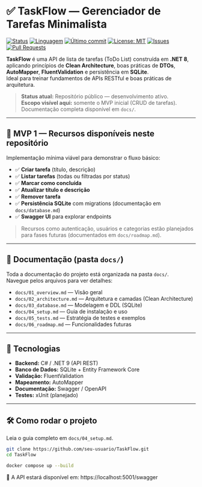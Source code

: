 # ✅ TaskFlow — Gerenciador de Tarefas Minimalista

[![Status](https://img.shields.io/badge/status-em%20desenvolvimento-orange)](https://github.com/Turgho/TaskFlow)
[![Linguagem](https://img.shields.io/badge/Linguagem-C%23-blue)](https://docs.microsoft.com/dotnet/csharp/)
[![Último commit](https://img.shields.io/github/last-commit/Turgho/TaskFlow/dev)](https://github.com/Turgho/TaskFlow/commits/dev)
[![License: MIT](https://img.shields.io/badge/License-MIT-green)](./LICENSE)
[![Issues](https://img.shields.io/github/issues/Turgho/TaskFlow/dev)](https://github.com/seu-usuario/TaskFlow/issues)
[![Pull Requests](https://img.shields.io/github/issues-pr/Turgho/TaskFlow/dev)](https://github.com/Turgho/TaskFlow/pulls)

**TaskFlow** é uma API de lista de tarefas (ToDo List) construída em **.NET 8**, aplicando princípios de **Clean Architecture**, boas práticas de **DTOs**, **AutoMapper**, **FluentValidation** e persistência em **SQLite**.  
Ideal para treinar fundamentos de APIs RESTful e boas práticas de arquitetura.

> **Status atual:** Repositório público — desenvolvimento ativo.  
> **Escopo visível aqui:** somente o MVP inicial (CRUD de tarefas).  
> Documentação completa disponível em `docs/`.

---

## 🎯 MVP 1 — Recursos disponíveis neste repositório

Implementação mínima viável para demonstrar o fluxo básico:

- ✅ **Criar tarefa** (título, descrição)
- ✅ **Listar tarefas** (todas ou filtradas por status)
- ✅ **Marcar como concluída**
- ✅ **Atualizar título e descrição**
- ✅ **Remover tarefa**
- ✅ **Persistência SQLite** com migrations (documentação em `docs/database.md`)
- ✅ **Swagger UI** para explorar endpoints

> Recursos como autenticação, usuários e categorias estão planejados para fases futuras (documentados em `docs/roadmap.md`).

---

## 📂 Documentação (pasta `docs/`)

Toda a documentação do projeto está organizada na pasta `docs/`.  
Navegue pelos arquivos para ver detalhes:

- `docs/01_overview.md` — Visão geral
- `docs/02_architecture.md` — Arquitetura e camadas (Clean Architecture)
- `docs/03_database.md` — Modelagem e DDL (SQLite)
- `docs/04_setup.md` — Guia de instalação e uso
- `docs/05_tests.md` — Estratégia de testes e exemplos
- `docs/06_roadmap.md` — Funcionalidades futuras

---

## 🧭 Tecnologias

- **Backend:** C# / .NET 9 (API REST)
- **Banco de Dados:** SQLite + Entity Framework Core
- **Validação:** FluentValidation
- **Mapeamento:** AutoMapper
- **Documentação:** Swagger / OpenAPI
- **Testes:** xUnit (planejado)

---

## 🛠 Como rodar o projeto

Leia o guia completo em `docs/04_setup.md`.

```bash
git clone https://github.com/seu-usuario/TaskFlow.git
cd TaskFlow

docker compose up --build
```

📍 A API estará disponível em:
https://localhost:5001/swagger
